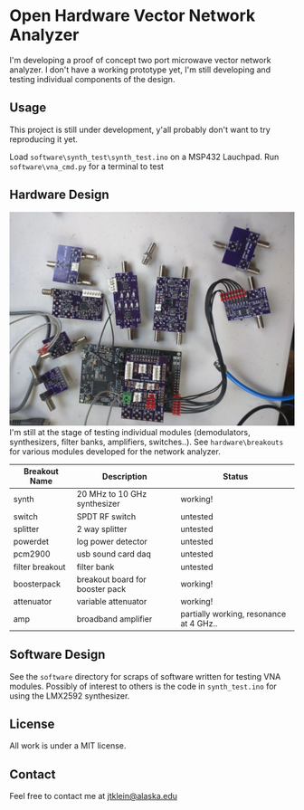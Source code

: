 # Open Hardware Vector Network Analyzer
I'm developing a proof of concept two port microwave vector network analyzer. 
I don't have a working prototype yet, I'm still developing and testing individual components of the design.

## Usage
This project is still under development, y'all probably don't want to try reproducing it yet.

Load `software\synth_test\synth_test.ino` on a MSP432 Lauchpad.
Run `software\vna_cmd.py` for a terminal to test  

## Hardware Design
![picture of modules](./doc/modules.jpg)
I'm still at the stage of testing individual modules (demodulators, synthesizers, filter banks, amplifiers, switches..).
See `hardware\breakouts` for various modules developed for the network analyzer.

| Breakout Name | Description   | Status |
| ------------- | ------------- | ------ |
| synth | 20 MHz to 10 GHz synthesizer | working! |
| switch | SPDT RF switch | untested |
| splitter | 2 way splitter | untested |
| powerdet | log power detector | untested |
| pcm2900 | usb sound card daq | untested |
| filter breakout | filter bank | untested |
| boosterpack | breakout board for booster pack | working! |
| attenuator | variable attenuator | working! |
| amp | broadband amplifier | partially working, resonance at 4 GHz.. |


## Software Design
See the `software` directory for scraps of software written for testing VNA modules. 
Possibly of interest to others is the code in `synth_test.ino` for using the LMX2592 synthesizer.  


## License
All work is under a MIT license.

## Contact
Feel free to contact me at jtklein@alaska.edu
